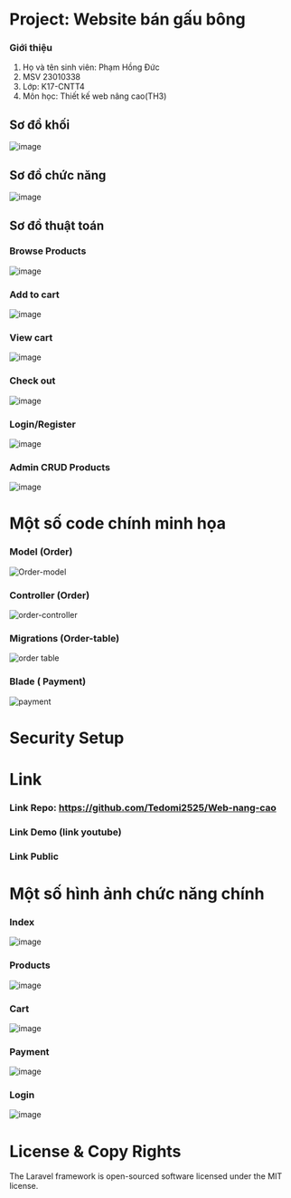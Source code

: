 # Project: Website bán gấu bông
### Giới thiệu
  1. Họ và tên sinh viên: Phạm Hồng Đức
  2. MSV 23010338
  3. Lớp: K17-CNTT4
  4. Môn học: Thiết kế web nâng cao(TH3)
##  Sơ đồ khối
![image](https://github.com/user-attachments/assets/6061be48-5b07-4199-8fd2-467b983f99b9)
## Sơ đồ chức năng 
![image](https://github.com/user-attachments/assets/973c2243-6ba7-4de1-bc1a-b401c84590f7)
## Sơ đồ thuật toán
### Browse Products 
![image](https://github.com/user-attachments/assets/2197b990-7727-4112-91ec-af36d21a97a1)
### Add to cart
![image](https://github.com/user-attachments/assets/d07f1e59-64ff-426d-82ba-faeabcb1cfc8)
### View cart
![image](https://github.com/user-attachments/assets/8bb49cc6-9b6b-4182-bc84-479a04310968)
### Check out
![image](https://github.com/user-attachments/assets/6439109c-03e1-454f-8bc5-4baed19a06dd)
### Login/Register
![image](https://github.com/user-attachments/assets/31ddbcf4-abf8-448d-bf1c-7bbb377d4692)
### Admin CRUD Products
![image](https://github.com/user-attachments/assets/62836107-a20a-409e-8dc2-51e3ee4416d2)
# Một số code chính minh họa
### Model (Order) 
![Order-model](https://github.com/user-attachments/assets/b0ac2a02-ed4a-41f6-a7a9-aad78a2310a5)
### Controller (Order)
![order-controller](https://github.com/user-attachments/assets/d5edb143-1241-4b78-aaae-a7dd30cf32f8)
### Migrations (Order-table)
![order table](https://github.com/user-attachments/assets/1662403c-cf90-4dbf-bfb7-3ae531477a50)
### Blade ( Payment)
![payment](https://github.com/user-attachments/assets/454dac45-6d1a-4ea8-ace0-84e9fd694d18)
# Security Setup
# Link
### Link Repo: https://github.com/Tedomi2525/Web-nang-cao
### Link Demo (link youtube)
### Link Public
# Một số hình ảnh chức năng chính 
### Index 
![image](https://github.com/user-attachments/assets/4f9bf8ad-21f7-4ffa-a7a4-217b00e6a8f3)
### Products
![image](https://github.com/user-attachments/assets/db8ed404-1b71-4e11-83f7-1c8ffd43d87d)
### Cart
![image](https://github.com/user-attachments/assets/600c7cc3-6b7f-416c-8999-e57a4eb01118)
### Payment
![image](https://github.com/user-attachments/assets/8a47787e-b18f-48e8-92cd-9f51ff87bd27)
### Login
![image](https://github.com/user-attachments/assets/11b520e5-ce80-4ff6-a854-e2582e023f14)
# License & Copy Rights
The Laravel framework is open-sourced software licensed under the MIT license.






